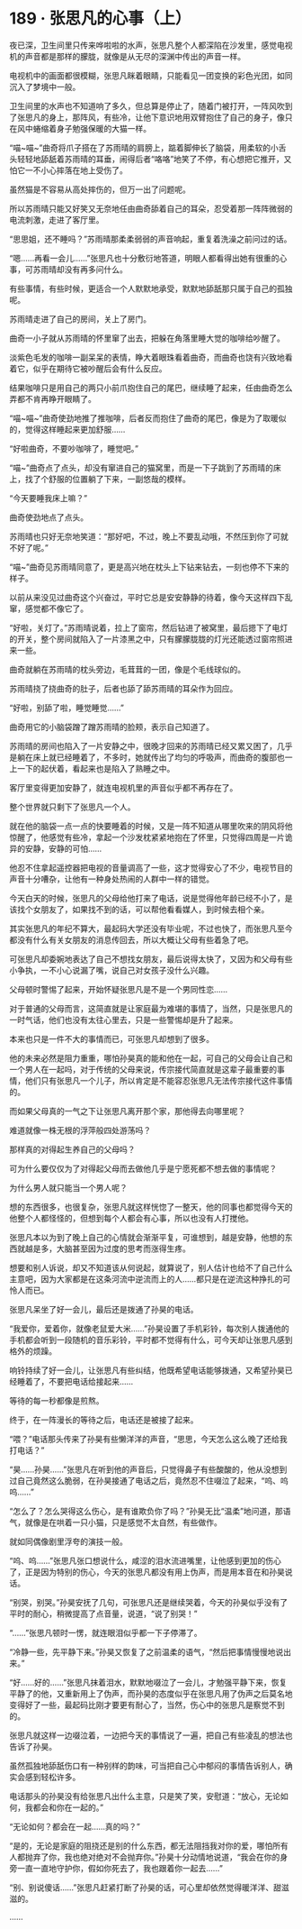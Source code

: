 # 189 · 张思凡的心事（上）

夜已深，卫生间里只传来哗啦啦的水声，张思凡整个人都深陷在沙发里，感觉电视机的声音都是那样的朦胧，就像是从无尽的深渊中传出的声音一样。

电视机中的画面都很模糊，张思凡眯着眼睛，只能看见一团变换的彩色光团，如同沉入了梦境中一般。

卫生间里的水声也不知道响了多久，但总算是停止了，随着门被打开，一阵风吹到了张思凡的身上，那阵风，有些冷，让他下意识地用双臂抱住了自己的身子，像只在风中蜷缩着身子勉强保暖的大猫一样。

“喵\~喵\~”曲奇将爪子搭在了苏雨晴的肩膀上，踮着脚伸长了脑袋，用柔软的小舌头轻轻地舔舐着苏雨晴的耳垂，闹得后者“咯咯”地笑了不停，有心想把它推开，又怕它一不小心摔落在地上受伤了。

虽然猫是不容易从高处摔伤的，但万一出了问题呢。

所以苏雨晴只能又好笑又无奈地任由曲奇舔着自己的耳朵，忍受着那一阵阵微弱的电流刺激，走进了客厅里。

“思思姐，还不睡吗？”苏雨晴那柔柔弱弱的声音响起，重复着洗澡之前问过的话。

“嗯……再看一会儿……”张思凡也十分敷衍地答道，明眼人都看得出她有很重的心事，可苏雨晴却没有再多问什么。

有些事情，有些时候，更适合一个人默默地承受，默默地舔舐那只属于自己的孤独呢。

苏雨晴走进了自己的房间，关上了房门。

曲奇一小子就从苏雨晴的怀里窜了出去，把躲在角落里睡大觉的咖啡给吵醒了。

淡紫色毛发的咖啡一副呆呆的表情，睁大着眼珠看着曲奇，而曲奇也饶有兴致地看着它，似乎在期待它被吵醒后会有什么反应。

结果咖啡只是用自己的两只小前爪抱住自己的尾巴，继续睡了起来，任由曲奇怎么弄都不肯再睁开眼睛了。

“喵\~喵\~”曲奇使劲地推了推咖啡，后者反而抱住了曲奇的尾巴，像是为了取暖似的，觉得这样睡起来更加舒服……

“好啦曲奇，不要吵咖啡了，睡觉吧。”

“喵\~”曲奇点了点头，却没有窜进自己的猫窝里，而是一下子跳到了苏雨晴的床上，找了个舒服的位置躺了下来，一副悠哉的模样。

“今天要睡我床上嘛？”

曲奇使劲地点了点头。

苏雨晴也只好无奈地笑道：“那好吧，不过，晚上不要乱动哦，不然压到你了可就不好了呢。”

“喵\~”曲奇见苏雨晴同意了，更是高兴地在枕头上下钻来钻去，一刻也停不下来的样子。

以前从来没见过曲奇这个兴奋过，平时它总是安安静静的待着，像今天这样四下乱窜，感觉都不像它了。

“好啦，关灯了。”苏雨晴说着，拉上了窗帘，然后钻进了被窝里，最后摁下了电灯的开关，整个房间就陷入了一片漆黑之中，只有朦朦胧胧的灯光还能透过窗帘照进来一些。

曲奇就躺在苏雨晴的枕头旁边，毛茸茸的一团，像是个毛线球似的。

苏雨晴挠了挠曲奇的肚子，后者也舔了舔苏雨晴的耳朵作为回应。

“好啦，别舔了啦，睡觉睡觉……”

曲奇用它的小脑袋蹭了蹭苏雨晴的脸颊，表示自己知道了。

苏雨晴的房间也陷入了一片安静之中，很晚才回来的苏雨晴已经又累又困了，几乎是躺在床上就已经睡着了，不多时，她就传出了均匀的呼吸声，而曲奇的腹部也一上一下的起伏着，看起来也是陷入了熟睡之中。

客厅里变得更加安静了，就连电视机里的声音似乎都不再存在了。

整个世界就只剩下了张思凡一个人。

就在他的脑袋一点一点的快要睡着的时候，又是一阵不知道从哪里吹来的阴风将他惊醒了，他感觉有些冷，拿起一个沙发枕紧紧地抱在了怀里，只觉得四周是一片诡异的安静，安静的可怕……

他忍不住拿起遥控器把电视的音量调高了一些，这才觉得安心了不少，电视节目的声音十分嘈杂，让他有一种身处热闹的人群中一样的错觉。

今天白天的时候，张思凡的父母给他打来了电话，说是觉得他年龄已经不小了，是该找个女朋友了，如果找不到的话，可以帮他看看媒人，到时候去相个亲。

其实张思凡的年纪不算大，最起码大学还没有毕业呢，不过也快了，而张思凡至今都没有什么有关女朋友的消息传回去，所以大概让父母有些着急了吧。

可张思凡却委婉地表达了自己不想找女朋友，最后说得太快了，又因为和父母有些小争执，一不小心说漏了嘴，说自己对女孩子没什么兴趣。

父母顿时警惕了起来，开始怀疑张思凡是不是一个男同性恋……

对于普通的父母而言，这简直就是让家庭最为难堪的事情了，当然，只是张思凡的一时气话，他们也没有太往心里去，只是一些警惕却是升了起来。

本来也只是一件不大的事情而已，可张思凡却想到了很多。

他的未来必然是阻力重重，哪怕孙昊真的能和他在一起，可自己的父母会让自己和一个男人在一起吗，对于传统的父母来说，传宗接代简直就是这辈子最重要的事情，他们只有张思凡一个儿子，所以肯定是不能容忍张思凡无法传宗接代这件事情的。

而如果父母真的一气之下让张思凡离开那个家，那他得去向哪里呢？

难道就像一株无根的浮萍般四处游荡吗？

那样真的对得起生养自己的父母吗？

可为什么要仅仅为了对得起父母而去做他几乎是宁愿死都不想去做的事情呢？

为什么男人就只能当一个男人呢？

想的东西很多，也很复杂，张思凡就这样恍惚了一整天，他的同事也都觉得今天的他整个人都怪怪的，但想到每个人都会有心事，所以也没有人打搅他。

张思凡本以为到了晚上自己的心情就会渐渐平复，可谁想到，越是安静，他想的东西就越是多，大脑甚至因为过度的思考而涨得生疼。

想要和别人诉说，却又不知道该从何说起，就算说了，别人估计也给不了自己什么主意吧，因为大家都是在这条河流中逆流而上的人……都只是在逆流这种挣扎的可怜人而已。

张思凡呆坐了好一会儿，最后还是拨通了孙昊的电话。

“我爱你，爱着你，就像老鼠爱大米……”孙昊设置了手机彩铃，每次别人拨通他的手机都会听到一段随机的音乐彩铃，平时都不觉得有什么，可今天却让张思凡感到格外的烦躁。

响铃持续了好一会儿，让张思凡有些纠结，他既希望电话能够拨通，又希望孙昊已经睡着了，不要把电话给接起来……

等待的每一秒都像是煎熬。

终于，在一阵漫长的等待之后，电话还是被接了起来。

“喂？”电话那头传来了孙昊有些懒洋洋的声音，“思思，今天怎么这么晚了还给我打电话？”

“昊……孙昊……”张思凡在听到他的声音后，只觉得鼻子有些酸酸的，他从没想到过自己竟然这么脆弱，在孙昊接通了电话之后，竟然忍不住啜泣了起来，“呜、呜呜……”

“怎么了？怎么哭得这么伤心，是有谁欺负你了吗？”孙昊无比“温柔”地问道，那语气，就像是在哄着一只小猫，只是感觉不太自然，有些做作。

就如同偶像剧里浮夸的演技一般。

“呜、呜……”张思凡张口想说什么，咸涩的泪水流进嘴里，让他感到更加的伤心了，正是因为特别的伤心，今天的张思凡都没有用上伪声，而是用本音在和孙昊说话。

“别哭，别哭。”孙昊安抚了几句，可张思凡还是继续哭着，今天的孙昊似乎没有了平时的耐心，稍微提高了点音量，说道，“说了别哭！”

“……”张思凡顿时一愣，就连眼泪似乎都一下子停滞了。

“冷静一些，先平静下来。”孙昊又恢复了之前温柔的语气，“然后把事情慢慢地说出来。”

“好……好的……”张思凡抹着泪水，默默地啜泣了一会儿，才勉强平静下来，恢复平静了的他，又重新用上了伪声，而孙昊的态度似乎在张思凡用了伪声之后莫名地变得好了一些，最起码比刚才要更有耐心了，当然，伤心中的张思凡是察觉不到的。

张思凡就这样一边啜泣着，一边把今天的事情说了一遍，把自己有些凌乱的想法也告诉了孙昊。

虽然孤独地舔舐伤口有一种别样的韵味，可当把自己心中郁闷的事情告诉别人，确实会感到轻松许多。

电话那头的孙昊没有给张思凡出什么主意，只是笑了笑，安慰道：“放心，无论如何，我都会和你在一起的。”

“无论如何？都会在一起……真的吗？”

“是的，无论是家庭的阻挠还是别的什么东西，都无法阻挡我对你的爱，哪怕所有人都抛弃了你，我也绝对绝对不会抛弃你。”孙昊十分动情地说道，“我会在你的身旁一直一直地守护你，假如你死去了，我也跟着你一起去……”

“别、别说傻话……”张思凡赶紧打断了孙昊的话，可心里却依然觉得暖洋洋、甜滋滋的。

……
